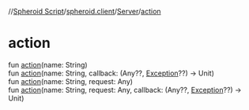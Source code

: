 //[Spheroid Script](../../index.md)/[spheroid.client](../index.md)/[Server](index.md)/[action](action.md)



# action  
 
fun [action](action.md)(name: String)  
fun [action](action.md)(name: String, callback: (Any??, [Exception](https://docs.oracle.com/javase/8/docs/api/java/lang/Exception.html)??) -> Unit)  
fun [action](action.md)(name: String, request: Any)  
fun [action](action.md)(name: String, request: Any, callback: (Any??, [Exception](https://docs.oracle.com/javase/8/docs/api/java/lang/Exception.html)??) -> Unit)  



